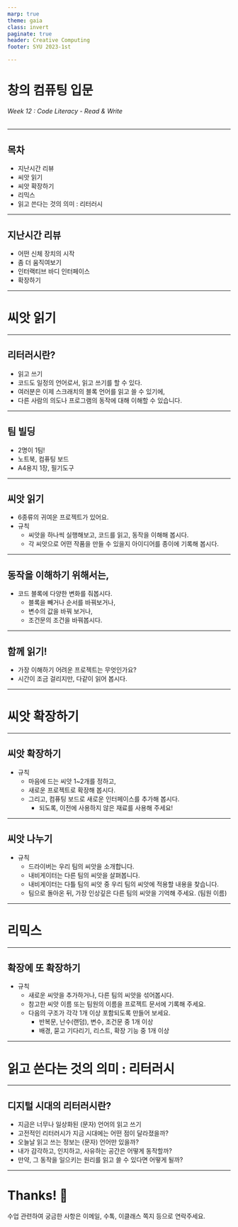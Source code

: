 ```yaml
---
marp: true
theme: gaia
class: invert
paginate: true
header: Creative Computing
footer: SYU 2023-1st

---
```

<!--
_class: lead
_paginate: false
-->
# **창의 컴퓨팅 입문**
###### Week 12 : Code Literacy - Read & Write

---
## 목차
* 지난시간 리뷰
* 씨앗 읽기
* 씨앗 확장하기
* 리믹스
* 읽고 쓴다는 것의 의미 : 리터러시

---
## 지난시간 리뷰
* 어떤 신체 장치의 시작
* 좀 더 움직여보기
* 인터랙티브 바디 인터페이스
* 확장하기

---
<!--
_class: lead
_paginate: false
-->
# 씨앗 읽기

---
## 리터러시란?
* 읽고 쓰기
* 코드도 일정의 언어로서, 읽고 쓰기를 할 수 있다.
* 여러분은 이제 스크래치의 블록 언어를 읽고 쓸 수 있기에,
* 다른 사람의 의도나 프로그램의 동작에 대해 이해할 수 있습니다.

---
## 팀 빌딩
* 2명이 1팀!
* 노트북, 컴퓨팅 보드
* A4용지 1장, 필기도구

---
## 씨앗 읽기
* 6종류의 귀여운 프로젝트가 있어요.
* 규칙
  - 씨앗을 하나씩 실행해보고, 코드를 읽고, 동작을 이해해 봅시다.
  - 각 씨앗으로 어떤 작품을 만들 수 있을지 아이디어를 종이에 기록해 봅시다.

---
## 동작을 이해하기 위해서는,
* 코드 블록에 다양한 변화를 줘봅시다.
  - 블록을 빼거나 순서를 바꿔보거나,
  - 변수의 값을 바꿔 보거나,
  - 조건문의 조건을 바꿔봅시다.

---
## 함께 읽기!
* 가장 이해하기 어려운 프로젝트는 무엇인가요?
* 시간이 조금 걸리지만, 다같이 읽어 봅시다.


---
<!--
_class: lead
_paginate: false
-->
# 씨앗 확장하기

---
## 씨앗 확장하기
* 규칙
  - 마음에 드는 씨앗 1~2개를 정하고, 
  - 새로운 프로젝트로 확장해 봅시다. 
  - 그리고, 컴퓨팅 보드로 새로운 인터페이스를 추가해 봅시다. 
    - 되도록, 이전에 사용하지 않은 재료를 사용해 주세요!

---
## 씨앗 나누기
* 규칙
  - 드라이버는 우리 팀의 씨앗을 소개합니다.
  - 내비게이터는 다른 팀의 씨앗을 살펴봅니다.
  - 내비게이터는 다틀 팀의 씨앗 중 우리 팀의 씨앗에 적용할 내용을 찾습니다.
  - 팀으로 돌아온 뒤, 가장 인상깊은 다른 팀의 씨앗을 기억해 주세요. (팀원 이름)

---
<!--
_class: lead
_paginate: false
-->
# 리믹스

---
## 확장에 또 확장하기
* 규칙
  - 새로운 씨앗을 추가하거나, 다른 팀의 씨앗을 섞어봅시다.
  - 참고한 씨앗 이름 또는 팀원의 이름을 프로젝트 문서에 기록해 주세요.
  - 다음의 구조가 각각 1개 이상 포함되도록 만들어 보세요.
    - 반복문, 난수(랜덤), 변수, 조건문 중 1개 이상
    - 배경, 묻고 기다리기, 리스트, 확장 기능 중 1개 이상

---
<!--
_class: lead
_paginate: false
-->
# 읽고 쓴다는 것의 의미 : 리터러시

---
## 디지털 시대의 리터러시란?
* 지금은 너무나 일상화된 (문자) 언어의 읽고 쓰기
* 고전적인 리터러시가 지금 시대에는 어떤 점이 달라졌을까?
* 오늘날 읽고 쓰는 정보는 (문자) 언어만 있을까?
* 내가 감각하고, 인지하고, 사유하는 공간은 어떻게 동작할까?
* 만약, 그 동작을 일으키는 원리를 읽고 쓸 수 있다면 어떻게 될까?

---
<!--
_class: lead
_paginate: false
-->
# Thanks! 🎉 

수업 관련하여 궁금한 사항은 
이메일, 수톡, 이클래스 쪽지 등으로 연락주세요.